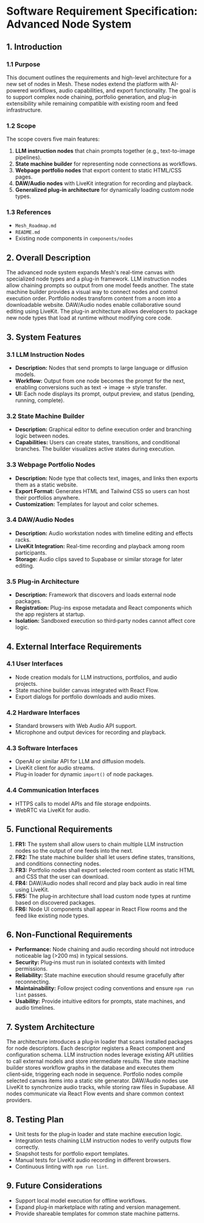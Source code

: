# Software Requirement Specification: Advanced Node System

## 1. Introduction
### 1.1 Purpose
This document outlines the requirements and high-level architecture for a new set of nodes in Mesh. These nodes extend the platform with AI-powered workflows, audio capabilities, and export functionality. The goal is to support complex node chaining, portfolio generation, and plug-in extensibility while remaining compatible with existing room and feed infrastructure.

### 1.2 Scope
The scope covers five main features:
1. **LLM instruction nodes** that chain prompts together (e.g., text-to-image pipelines).
2. **State machine builder** for representing node connections as workflows.
3. **Webpage portfolio nodes** that export content to static HTML/CSS pages.
4. **DAW/Audio nodes** with LiveKit integration for recording and playback.
5. **Generalized plug‑in architecture** for dynamically loading custom node types.

### 1.3 References
- `Mesh_Roadmap.md`
- `README.md`
- Existing node components in `components/nodes`

## 2. Overall Description
The advanced node system expands Mesh's real-time canvas with specialized node types and a plug-in framework. LLM instruction nodes allow chaining prompts so output from one model feeds another. The state machine builder provides a visual way to connect nodes and control execution order. Portfolio nodes transform content from a room into a downloadable website. DAW/Audio nodes enable collaborative sound editing using LiveKit. The plug-in architecture allows developers to package new node types that load at runtime without modifying core code.

## 3. System Features
### 3.1 LLM Instruction Nodes
- **Description:** Nodes that send prompts to large language or diffusion models.
- **Workflow:** Output from one node becomes the prompt for the next, enabling conversions such as text → image → style transfer.
- **UI:** Each node displays its prompt, output preview, and status (pending, running, complete).

### 3.2 State Machine Builder
- **Description:** Graphical editor to define execution order and branching logic between nodes.
- **Capabilities:** Users can create states, transitions, and conditional branches. The builder visualizes active states during execution.

### 3.3 Webpage Portfolio Nodes
- **Description:** Node type that collects text, images, and links then exports them as a static website.
- **Export Format:** Generates HTML and Tailwind CSS so users can host their portfolios anywhere.
- **Customization:** Templates for layout and color schemes.

### 3.4 DAW/Audio Nodes
- **Description:** Audio workstation nodes with timeline editing and effects racks.
- **LiveKit Integration:** Real-time recording and playback among room participants.
- **Storage:** Audio clips saved to Supabase or similar storage for later editing.

### 3.5 Plug‑in Architecture
- **Description:** Framework that discovers and loads external node packages.
- **Registration:** Plug-ins expose metadata and React components which the app registers at startup.
- **Isolation:** Sandboxed execution so third‑party nodes cannot affect core logic.

## 4. External Interface Requirements
### 4.1 User Interfaces
- Node creation modals for LLM instructions, portfolios, and audio projects.
- State machine builder canvas integrated with React Flow.
- Export dialogs for portfolio downloads and audio mixes.

### 4.2 Hardware Interfaces
- Standard browsers with Web Audio API support.
- Microphone and output devices for recording and playback.

### 4.3 Software Interfaces
- OpenAI or similar API for LLM and diffusion models.
- LiveKit client for audio streams.
- Plug‑in loader for dynamic `import()` of node packages.

### 4.4 Communication Interfaces
- HTTPS calls to model APIs and file storage endpoints.
- WebRTC via LiveKit for audio.

## 5. Functional Requirements
1. **FR1:** The system shall allow users to chain multiple LLM instruction nodes so the output of one feeds into the next.
2. **FR2:** The state machine builder shall let users define states, transitions, and conditions connecting nodes.
3. **FR3:** Portfolio nodes shall export selected room content as static HTML and CSS that the user can download.
4. **FR4:** DAW/Audio nodes shall record and play back audio in real time using LiveKit.
5. **FR5:** The plug‑in architecture shall load custom node types at runtime based on discovered packages.
6. **FR6:** Node UI components shall appear in React Flow rooms and the feed like existing node types.

## 6. Non-Functional Requirements
- **Performance:** Node chaining and audio recording should not introduce noticeable lag (>200 ms) in typical sessions.
- **Security:** Plug‑ins must run in isolated contexts with limited permissions.
- **Reliability:** State machine execution should resume gracefully after reconnecting.
- **Maintainability:** Follow project coding conventions and ensure `npm run lint` passes.
- **Usability:** Provide intuitive editors for prompts, state machines, and audio timelines.

## 7. System Architecture
The architecture introduces a plug‑in loader that scans installed packages for node descriptors. Each descriptor registers a React component and configuration schema. LLM instruction nodes leverage existing API utilities to call external models and store intermediate results. The state machine builder stores workflow graphs in the database and executes them client‑side, triggering each node in sequence. Portfolio nodes compile selected canvas items into a static site generator. DAW/Audio nodes use LiveKit to synchronize audio tracks, while storing raw files in Supabase. All nodes communicate via React Flow events and share common context providers.

## 8. Testing Plan
- Unit tests for the plug‑in loader and state machine execution logic.
- Integration tests chaining LLM instruction nodes to verify outputs flow correctly.
- Snapshot tests for portfolio export templates.
- Manual tests for LiveKit audio recording in different browsers.
- Continuous linting with `npm run lint`.

## 9. Future Considerations
- Support local model execution for offline workflows.
- Expand plug‑in marketplace with rating and version management.
- Provide shareable templates for common state machine patterns.

